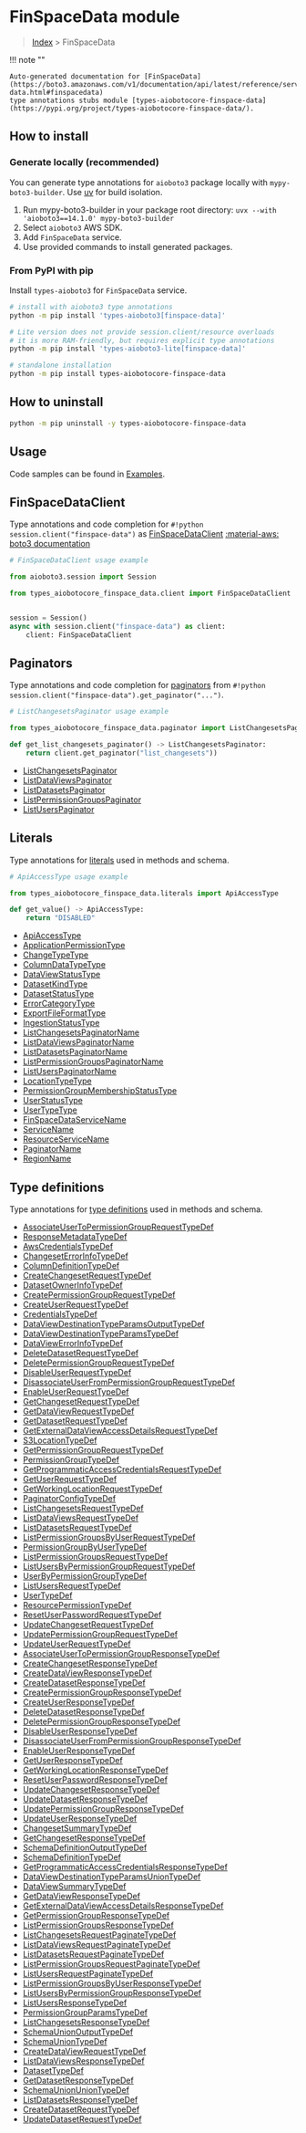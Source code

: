 # FinSpaceData module

> [Index](../README.md) > FinSpaceData


!!! note ""

    Auto-generated documentation for [FinSpaceData](https://boto3.amazonaws.com/v1/documentation/api/latest/reference/services/finspace-data.html#finspacedata)
    type annotations stubs module [types-aiobotocore-finspace-data](https://pypi.org/project/types-aiobotocore-finspace-data/).

## How to install

### Generate locally (recommended)

You can generate type annotations for `aioboto3` package locally with `mypy-boto3-builder`.
Use [uv](https://docs.astral.sh/uv/getting-started/installation/) for build isolation.

1. Run mypy-boto3-builder in your package root directory: `uvx --with 'aioboto3==14.1.0' mypy-boto3-builder`
1. Select `aioboto3` AWS SDK.
1. Add `FinSpaceData` service.
1. Use provided commands to install generated packages.



### From PyPI with pip

Install `types-aioboto3` for `FinSpaceData` service.

```bash
# install with aioboto3 type annotations
python -m pip install 'types-aioboto3[finspace-data]'

# Lite version does not provide session.client/resource overloads
# it is more RAM-friendly, but requires explicit type annotations
python -m pip install 'types-aioboto3-lite[finspace-data]'

# standalone installation
python -m pip install types-aiobotocore-finspace-data
```



## How to uninstall

```bash
python -m pip uninstall -y types-aiobotocore-finspace-data
```

## Usage

Code samples can be found in [Examples](./usage.md).

## FinSpaceDataClient

Type annotations and code completion for  `#!python session.client("finspace-data")` as [FinSpaceDataClient](./client.md)
[:material-aws: boto3 documentation](https://boto3.amazonaws.com/v1/documentation/api/latest/reference/services/finspace-data.html#FinSpaceData.Client)

```python
# FinSpaceDataClient usage example

from aioboto3.session import Session

from types_aiobotocore_finspace_data.client import FinSpaceDataClient


session = Session()
async with session.client("finspace-data") as client:
    client: FinSpaceDataClient
```


## Paginators

Type annotations and code completion for
[paginators](./paginators.md)
from `#!python session.client("finspace-data").get_paginator("...")`.

```python
# ListChangesetsPaginator usage example

from types_aiobotocore_finspace_data.paginator import ListChangesetsPaginator

def get_list_changesets_paginator() -> ListChangesetsPaginator:
    return client.get_paginator("list_changesets"))
```

- [ListChangesetsPaginator](./paginators.md#listchangesetspaginator)
- [ListDataViewsPaginator](./paginators.md#listdataviewspaginator)
- [ListDatasetsPaginator](./paginators.md#listdatasetspaginator)
- [ListPermissionGroupsPaginator](./paginators.md#listpermissiongroupspaginator)
- [ListUsersPaginator](./paginators.md#listuserspaginator)








## Literals

Type annotations for [literals](./literals.md) used in methods and schema.

```python
# ApiAccessType usage example

from types_aiobotocore_finspace_data.literals import ApiAccessType

def get_value() -> ApiAccessType:
    return "DISABLED"
```

- [ApiAccessType](./literals.md#apiaccesstype)
- [ApplicationPermissionType](./literals.md#applicationpermissiontype)
- [ChangeTypeType](./literals.md#changetypetype)
- [ColumnDataTypeType](./literals.md#columndatatypetype)
- [DataViewStatusType](./literals.md#dataviewstatustype)
- [DatasetKindType](./literals.md#datasetkindtype)
- [DatasetStatusType](./literals.md#datasetstatustype)
- [ErrorCategoryType](./literals.md#errorcategorytype)
- [ExportFileFormatType](./literals.md#exportfileformattype)
- [IngestionStatusType](./literals.md#ingestionstatustype)
- [ListChangesetsPaginatorName](./literals.md#listchangesetspaginatorname)
- [ListDataViewsPaginatorName](./literals.md#listdataviewspaginatorname)
- [ListDatasetsPaginatorName](./literals.md#listdatasetspaginatorname)
- [ListPermissionGroupsPaginatorName](./literals.md#listpermissiongroupspaginatorname)
- [ListUsersPaginatorName](./literals.md#listuserspaginatorname)
- [LocationTypeType](./literals.md#locationtypetype)
- [PermissionGroupMembershipStatusType](./literals.md#permissiongroupmembershipstatustype)
- [UserStatusType](./literals.md#userstatustype)
- [UserTypeType](./literals.md#usertypetype)
- [FinSpaceDataServiceName](./literals.md#finspacedataservicename)
- [ServiceName](./literals.md#servicename)
- [ResourceServiceName](./literals.md#resourceservicename)
- [PaginatorName](./literals.md#paginatorname)
- [RegionName](./literals.md#regionname)




## Type definitions

Type annotations for [type definitions](./type_defs.md) used in methods and schema.

- [AssociateUserToPermissionGroupRequestTypeDef](./type_defs.md#associateusertopermissiongrouprequesttypedef)
- [ResponseMetadataTypeDef](./type_defs.md#responsemetadatatypedef)
- [AwsCredentialsTypeDef](./type_defs.md#awscredentialstypedef)
- [ChangesetErrorInfoTypeDef](./type_defs.md#changeseterrorinfotypedef)
- [ColumnDefinitionTypeDef](./type_defs.md#columndefinitiontypedef)
- [CreateChangesetRequestTypeDef](./type_defs.md#createchangesetrequesttypedef)
- [DatasetOwnerInfoTypeDef](./type_defs.md#datasetownerinfotypedef)
- [CreatePermissionGroupRequestTypeDef](./type_defs.md#createpermissiongrouprequesttypedef)
- [CreateUserRequestTypeDef](./type_defs.md#createuserrequesttypedef)
- [CredentialsTypeDef](./type_defs.md#credentialstypedef)
- [DataViewDestinationTypeParamsOutputTypeDef](./type_defs.md#dataviewdestinationtypeparamsoutputtypedef)
- [DataViewDestinationTypeParamsTypeDef](./type_defs.md#dataviewdestinationtypeparamstypedef)
- [DataViewErrorInfoTypeDef](./type_defs.md#dataviewerrorinfotypedef)
- [DeleteDatasetRequestTypeDef](./type_defs.md#deletedatasetrequesttypedef)
- [DeletePermissionGroupRequestTypeDef](./type_defs.md#deletepermissiongrouprequesttypedef)
- [DisableUserRequestTypeDef](./type_defs.md#disableuserrequesttypedef)
- [DisassociateUserFromPermissionGroupRequestTypeDef](./type_defs.md#disassociateuserfrompermissiongrouprequesttypedef)
- [EnableUserRequestTypeDef](./type_defs.md#enableuserrequesttypedef)
- [GetChangesetRequestTypeDef](./type_defs.md#getchangesetrequesttypedef)
- [GetDataViewRequestTypeDef](./type_defs.md#getdataviewrequesttypedef)
- [GetDatasetRequestTypeDef](./type_defs.md#getdatasetrequesttypedef)
- [GetExternalDataViewAccessDetailsRequestTypeDef](./type_defs.md#getexternaldataviewaccessdetailsrequesttypedef)
- [S3LocationTypeDef](./type_defs.md#s3locationtypedef)
- [GetPermissionGroupRequestTypeDef](./type_defs.md#getpermissiongrouprequesttypedef)
- [PermissionGroupTypeDef](./type_defs.md#permissiongrouptypedef)
- [GetProgrammaticAccessCredentialsRequestTypeDef](./type_defs.md#getprogrammaticaccesscredentialsrequesttypedef)
- [GetUserRequestTypeDef](./type_defs.md#getuserrequesttypedef)
- [GetWorkingLocationRequestTypeDef](./type_defs.md#getworkinglocationrequesttypedef)
- [PaginatorConfigTypeDef](./type_defs.md#paginatorconfigtypedef)
- [ListChangesetsRequestTypeDef](./type_defs.md#listchangesetsrequesttypedef)
- [ListDataViewsRequestTypeDef](./type_defs.md#listdataviewsrequesttypedef)
- [ListDatasetsRequestTypeDef](./type_defs.md#listdatasetsrequesttypedef)
- [ListPermissionGroupsByUserRequestTypeDef](./type_defs.md#listpermissiongroupsbyuserrequesttypedef)
- [PermissionGroupByUserTypeDef](./type_defs.md#permissiongroupbyusertypedef)
- [ListPermissionGroupsRequestTypeDef](./type_defs.md#listpermissiongroupsrequesttypedef)
- [ListUsersByPermissionGroupRequestTypeDef](./type_defs.md#listusersbypermissiongrouprequesttypedef)
- [UserByPermissionGroupTypeDef](./type_defs.md#userbypermissiongrouptypedef)
- [ListUsersRequestTypeDef](./type_defs.md#listusersrequesttypedef)
- [UserTypeDef](./type_defs.md#usertypedef)
- [ResourcePermissionTypeDef](./type_defs.md#resourcepermissiontypedef)
- [ResetUserPasswordRequestTypeDef](./type_defs.md#resetuserpasswordrequesttypedef)
- [UpdateChangesetRequestTypeDef](./type_defs.md#updatechangesetrequesttypedef)
- [UpdatePermissionGroupRequestTypeDef](./type_defs.md#updatepermissiongrouprequesttypedef)
- [UpdateUserRequestTypeDef](./type_defs.md#updateuserrequesttypedef)
- [AssociateUserToPermissionGroupResponseTypeDef](./type_defs.md#associateusertopermissiongroupresponsetypedef)
- [CreateChangesetResponseTypeDef](./type_defs.md#createchangesetresponsetypedef)
- [CreateDataViewResponseTypeDef](./type_defs.md#createdataviewresponsetypedef)
- [CreateDatasetResponseTypeDef](./type_defs.md#createdatasetresponsetypedef)
- [CreatePermissionGroupResponseTypeDef](./type_defs.md#createpermissiongroupresponsetypedef)
- [CreateUserResponseTypeDef](./type_defs.md#createuserresponsetypedef)
- [DeleteDatasetResponseTypeDef](./type_defs.md#deletedatasetresponsetypedef)
- [DeletePermissionGroupResponseTypeDef](./type_defs.md#deletepermissiongroupresponsetypedef)
- [DisableUserResponseTypeDef](./type_defs.md#disableuserresponsetypedef)
- [DisassociateUserFromPermissionGroupResponseTypeDef](./type_defs.md#disassociateuserfrompermissiongroupresponsetypedef)
- [EnableUserResponseTypeDef](./type_defs.md#enableuserresponsetypedef)
- [GetUserResponseTypeDef](./type_defs.md#getuserresponsetypedef)
- [GetWorkingLocationResponseTypeDef](./type_defs.md#getworkinglocationresponsetypedef)
- [ResetUserPasswordResponseTypeDef](./type_defs.md#resetuserpasswordresponsetypedef)
- [UpdateChangesetResponseTypeDef](./type_defs.md#updatechangesetresponsetypedef)
- [UpdateDatasetResponseTypeDef](./type_defs.md#updatedatasetresponsetypedef)
- [UpdatePermissionGroupResponseTypeDef](./type_defs.md#updatepermissiongroupresponsetypedef)
- [UpdateUserResponseTypeDef](./type_defs.md#updateuserresponsetypedef)
- [ChangesetSummaryTypeDef](./type_defs.md#changesetsummarytypedef)
- [GetChangesetResponseTypeDef](./type_defs.md#getchangesetresponsetypedef)
- [SchemaDefinitionOutputTypeDef](./type_defs.md#schemadefinitionoutputtypedef)
- [SchemaDefinitionTypeDef](./type_defs.md#schemadefinitiontypedef)
- [GetProgrammaticAccessCredentialsResponseTypeDef](./type_defs.md#getprogrammaticaccesscredentialsresponsetypedef)
- [DataViewDestinationTypeParamsUnionTypeDef](./type_defs.md#dataviewdestinationtypeparamsuniontypedef)
- [DataViewSummaryTypeDef](./type_defs.md#dataviewsummarytypedef)
- [GetDataViewResponseTypeDef](./type_defs.md#getdataviewresponsetypedef)
- [GetExternalDataViewAccessDetailsResponseTypeDef](./type_defs.md#getexternaldataviewaccessdetailsresponsetypedef)
- [GetPermissionGroupResponseTypeDef](./type_defs.md#getpermissiongroupresponsetypedef)
- [ListPermissionGroupsResponseTypeDef](./type_defs.md#listpermissiongroupsresponsetypedef)
- [ListChangesetsRequestPaginateTypeDef](./type_defs.md#listchangesetsrequestpaginatetypedef)
- [ListDataViewsRequestPaginateTypeDef](./type_defs.md#listdataviewsrequestpaginatetypedef)
- [ListDatasetsRequestPaginateTypeDef](./type_defs.md#listdatasetsrequestpaginatetypedef)
- [ListPermissionGroupsRequestPaginateTypeDef](./type_defs.md#listpermissiongroupsrequestpaginatetypedef)
- [ListUsersRequestPaginateTypeDef](./type_defs.md#listusersrequestpaginatetypedef)
- [ListPermissionGroupsByUserResponseTypeDef](./type_defs.md#listpermissiongroupsbyuserresponsetypedef)
- [ListUsersByPermissionGroupResponseTypeDef](./type_defs.md#listusersbypermissiongroupresponsetypedef)
- [ListUsersResponseTypeDef](./type_defs.md#listusersresponsetypedef)
- [PermissionGroupParamsTypeDef](./type_defs.md#permissiongroupparamstypedef)
- [ListChangesetsResponseTypeDef](./type_defs.md#listchangesetsresponsetypedef)
- [SchemaUnionOutputTypeDef](./type_defs.md#schemaunionoutputtypedef)
- [SchemaUnionTypeDef](./type_defs.md#schemauniontypedef)
- [CreateDataViewRequestTypeDef](./type_defs.md#createdataviewrequesttypedef)
- [ListDataViewsResponseTypeDef](./type_defs.md#listdataviewsresponsetypedef)
- [DatasetTypeDef](./type_defs.md#datasettypedef)
- [GetDatasetResponseTypeDef](./type_defs.md#getdatasetresponsetypedef)
- [SchemaUnionUnionTypeDef](./type_defs.md#schemaunionuniontypedef)
- [ListDatasetsResponseTypeDef](./type_defs.md#listdatasetsresponsetypedef)
- [CreateDatasetRequestTypeDef](./type_defs.md#createdatasetrequesttypedef)
- [UpdateDatasetRequestTypeDef](./type_defs.md#updatedatasetrequesttypedef)

